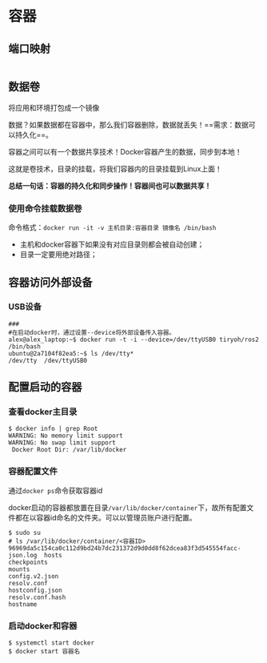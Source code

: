 # 容器

## 端口映射

```shell
```



## 数据卷

将应用和环境打包成一个镜像

数据？如果数据都在容器中，那么我们容器删除，数据就丢失！==需求：数据可以持久化==。

容器之间可以有一个数据共享技术！Docker容器产生的数据，同步到本地！

这就是卷技术，目录的挂载，将我们容器内的目录挂载到Linux上面！

**总结一句话：容器的持久化和同步操作！容器间也可以数据共享！**

### 使用命令挂载数据卷

命令格式：`docker run -it -v 主机目录:容器目录 镜像名 /bin/bash`

- 主机和docker容器下如果没有对应目录则都会被自动创建；
- 目录一定要用绝对路径；

## 容器访问外部设备

### USB设备

```shell
###
#在启动docker时，通过设置--device将外部设备传入容器。
alex@alex_laptop:~$ docker run -t -i --device=/dev/ttyUSB0 tiryoh/ros2 /bin/bash
ubuntu@2a7104f82ea5:~$ ls /dev/tty*
/dev/tty  /dev/ttyUSB0
```



## 配置启动的容器

### 查看docker主目录

```shell
$ docker info | grep Root
WARNING: No memory limit support
WARNING: No swap limit support
 Docker Root Dir: /var/lib/docker
```

### 容器配置文件

通过`docker ps`命令获取容器id

docker启动的容器都放置在目录`/var/lib/docker/container`下，故所有配置文件都在以容器id命名的文件夹。可以以管理员账户进行配置。

```shell
$ sudo su
# ls /var/lib/docker/container/<容器ID>
96969da5c154ca0c112d9bd24b7dc231372d9d0dd8f62dcea83f3d545554facc-json.log  hosts
checkpoints                                                                mounts
config.v2.json                                                             resolv.conf
hostconfig.json                                                            resolv.conf.hash
hostname
```



### 启动docker和容器

```shell
$ systemctl start docker
$ docker start 容器名
```

